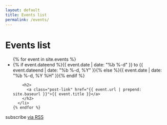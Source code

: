 ```yaml
---
layout: default
title: Events list
permalink: /events/
---
```


<div class="home">

  <h1 class="page-heading">Events list</h1>

  <ul class="post-list">
    {% for event in site.events %}
      <li>
        <span class="post-meta">{% if event.dateend %}{{ event.date | date: "%b %-d" }} to {{ event.dateend | date: "%b %-d, %Y" }}{% else %}{{ event.date | date: "%b %-d, %Y %H" }}{% endif %}</span>

        <h2>
          <a class="post-link" href="{{ event.url | prepend: site.baseurl }}">{{ event.title }}</a>
        </h2>
      </li>
    {% endfor %}
  </ul>

  <p class="rss-subscribe">subscribe <a href="{{ "/feed.xml" | prepend: site.baseurl }}">via RSS</a></p>

</div>
